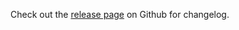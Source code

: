 Check out the [release page](https://github.com/dbt-labs/dbt-project-evaluator/releases) on Github for changelog.